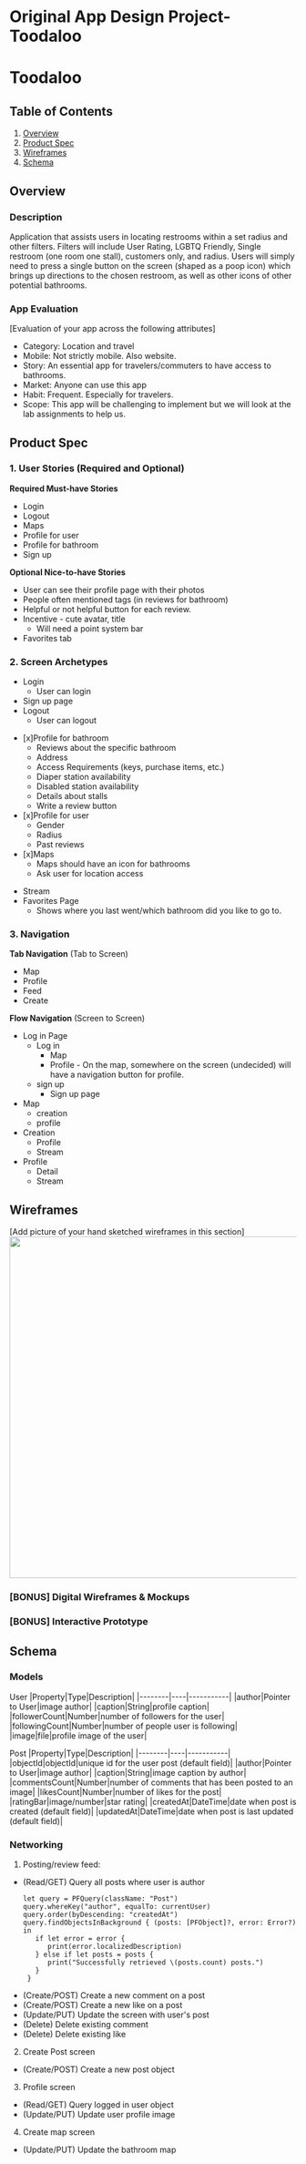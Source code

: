 Original App Design Project- Toodaloo
===

# Toodaloo

## Table of Contents
1. [Overview](#Overview)
1. [Product Spec](#Product-Spec)
1. [Wireframes](#Wireframes)
2. [Schema](#Schema)

## Overview
### Description
Application that assists users in locating restrooms within a set radius and other filters. Filters will include User Rating, LGBTQ Friendly, Single restroom (one room one stall), customers only, and radius. Users will simply need to press a single button on the screen (shaped as a poop icon) which brings up directions to the chosen restroom, as well as other icons of other potential bathrooms. 

### App Evaluation
[Evaluation of your app across the following attributes]
* Category: Location and travel 
* Mobile: Not strictly mobile. Also website. 
* Story: An essential app for travelers/commuters to have access to bathrooms. 
* Market: Anyone can use this app
* Habit: Frequent. Especially for travelers.
* Scope: This app will be challenging to implement but we will look at the lab assignments to help us. 

## Product Spec

### 1. User Stories (Required and Optional)

**Required Must-have Stories**

* Login
* Logout
* Maps
* Profile for user 
* Profile for bathroom
* Sign up


**Optional Nice-to-have Stories**

* User can see their profile page with their photos
* People often mentioned tags (in reviews for bathroom)
* Helpful or not helpful button for each review.
* Incentive - cute avatar, title
    * Will need a point system bar
* Favorites tab

### 2. Screen Archetypes

* Login
   * User can login
* Sign up page
* Logout
   * User can logout
- [x]Profile for bathroom
    * Reviews about the specific bathroom
    * Address
    * Access Requirements (keys, purchase items, etc.)
    * Diaper station availability 
    * Disabled station availability
    * Details about stalls
    * Write a review button
- [x]Profile for user 
    * Gender 
    * Radius
    * Past reviews
- [x]Maps
    * Maps should have an icon for bathrooms
    * Ask user for location access
* Stream
* Favorites Page
    * Shows where you last went/which bathroom did you like to go to. 

### 3. Navigation

**Tab Navigation** (Tab to Screen)

* Map
* Profile
* Feed
* Create


**Flow Navigation** (Screen to Screen)

* Log in Page
    * Log in 
        * Map
        * Profile - On the map, somewhere on the screen (undecided) will have a navigation button for profile. 
    * sign up
        * Sign up page
* Map
    * creation
    * profile
* Creation
    * Profile
    * Stream
* Profile
    * Detail 
    * Stream

## Wireframes
[Add picture of your hand sketched wireframes in this section]
<img src="https://github.com/too-da-loo/toodaloo/blob/main/Wireframe.jpg" width=600>

### [BONUS] Digital Wireframes & Mockups

### [BONUS] Interactive Prototype

## Schema


### Models
User
|Property|Type|Description|
|--------|----|-----------|
|author|Pointer to User|image author|
|caption|String|profile caption|
|followerCount|Number|number of followers for the user|
|followingCount|Number|number of people user is following|
|image|file|profile image of the user|

Post
|Property|Type|Description|
|--------|----|-----------|
|objectId|objectId|unique id for the user post (default field)|
|author|Pointer to User|image author|
|caption|String|image caption by author|
|commentsCount|Number|number of comments that has been posted to an image|
|likesCount|Number|number of likes for the post|
|ratingBar|image/number|star rating|
|createdAt|DateTime|date when post is created (default field)|
|updatedAt|DateTime|date when post is last updated (default field)|

### Networking
1. Posting/review feed: 
- (Read/GET) Query all posts where user is author
   ```
   let query = PFQuery(className: "Post")
   query.whereKey("author", equalTo: currentUser)
   query.order(byDescending: "createdAt")
   query.findObjectsInBackground { (posts: [PFObject]?, error: Error?) in
      if let error = error { 
         print(error.localizedDescription)
      } else if let posts = posts {
         print("Successfully retrieved \(posts.count) posts.")
      }
    }
   ```
- (Create/POST) Create a new comment on a post
- (Create/POST) Create a new like on a post
- (Update/PUT) Update the screen with user's post
- (Delete) Delete existing comment
- (Delete) Delete existing like

2. Create Post screen
- (Create/POST) Create a new post object

3. Profile screen
- (Read/GET) Query logged in user object
- (Update/PUT) Update user profile image

4. Create map screen
- (Update/PUT) Update the bathroom map


